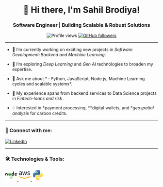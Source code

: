 <h1 align="center">👋 Hi there, I'm Sahil Brodiya!</h1>
<h3 align="center"> Software Engineer | Building Scalable & Robust Solutions</h3>

<p align="center">
  <img src="https://komarev.com/ghpvc/?username=28Dania28&label=Profile%20views&color=0e75b6&style=flat" alt="Profile views"/>
  <a href="https://github.com/SahilBrodiya"><img src="https://img.shields.io/github/followers/SahilBrodiya?label=Follow&style=social" alt="GitHub followers"></a>
</p>

---

- 🔭 I’m currently working on exciting new projects in *Software Development-Backend and Machine Learning*.

- 🌱 I’m exploring *Deep Learning* and *Gen AI* technologies to broaden my expertise.

- 💬 Ask me about * : Python, JavaScript, Node.js, Machine Learning cycles and scalable systems*.

- 🏢 My experience spans from backend services to Data Science projects in *Fintech-loans and risk* .

- 💡 Interested in *payment processing, **digital wallets, and **geospatial analysis* for carbon credits.

---

<h3 align="left">🔗 Connect with me:</h3>
<p align="left">
  <a href="https://www.linkedin.com/in/sahil-brodiya-04041b185/" target="blank"><img align="center" src="https://cdn-icons-png.flaticon.com/512/174/174857.png" alt="LinkedIn" height="30" width="40" /></a>
</p>

---

<h3 align="left">🛠️ Technologies & Tools:</h3>
<p align="left">
  <a href="https://nodejs.org" target="_blank"> <img src="https://raw.githubusercontent.com/devicons/devicon/master/icons/nodejs/nodejs-original-wordmark.svg" alt="Node.js" width="40" height="40"/> </a>
  <a href="https://aws.amazon.com/" target="_blank"> <img src="https://raw.githubusercontent.com/devicons/devicon/master/icons/amazonwebservices/amazonwebservices-original-wordmark.svg" alt="AWS" width="40" height="40"/> </a>
  <a href="https://www.python.org/" target="_blank"> <img src="https://raw.githubusercontent.com/devicons/devicon/master/icons/python/python-original.svg" alt="Python" width="40" height="40"/> </a>
</p>
